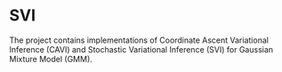 # SVI
The project contains implementations of Coordinate Ascent Variational Inference (CAVI) and Stochastic Variational Inference (SVI) for Gaussian Mixture Model (GMM).
